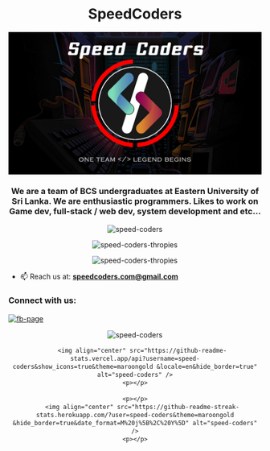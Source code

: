 <h1 align="center">SpeedCoders</h1>

<center><img align="center" src="banner.jpg" alt="banner" /></center>

<h3 align="center">
  We are a team of BCS undergraduates at Eastern University of Sri Lanka. 
  We are enthusiastic programmers. Likes to work on
  Game dev, full-stack / web dev, system development and etc...
</h3>

<p></p><p></p>
<div align="center">
  <img src="https://komarev.com/ghpvc/?username=speed-coders&style=for-the-badge&color=ff69b4" alt="speed-coders" />
</div>
<p></p><p></p>

<div align="center">
<img src="https://github-profile-trophy.vercel.app/?username=speed-coders&theme=juicyfresh&title=Commits,Followers,Repositories,Stars&margin-w=10&margin-h=10&no-bg=true&no-frame=true&column=4" alt="speed-coders-thropies" />
</div>
<p></p><p></p>
<div align="center">
<img src="https://github-profile-trophy.vercel.app/?username=speed-coders&theme=juicyfresh&title=Issues,PullRequest&margin-w=10&margin-h=10&no-bg=true&no-frame=true&column=2" alt="speed-coders-thropies" />
</div>

- 📫 Reach us at: **speedcoders.com@gmail.com**

<h3 align="left">Connect with us:</h3>
<p align="left">
<a href="https://fb.com/facebook.com/SpeedCoders" target="blank"><img align="center" src="https://raw.githubusercontent.com/rahuldkjain/github-profile-readme-generator/master/src/images/icons/Social/facebook.svg" alt="fb-page" height="30" width="40" /></a>
</p>


<div align="center">
	<p></p>
		<img align="center" src="https://github-readme-stats.vercel.app/api/top-langs?username=speed-coders&show_icons=true&theme=maroongold &locale=en&layout=compact&hide_border=true" alt="speed-coders" />    
	<p></p>

		<img align="center" src="https://github-readme-stats.vercel.app/api?username=speed-coders&show_icons=true&theme=maroongold &locale=en&hide_border=true" alt="speed-coders" />
	<p></p>

	<p></p>
		<img align="center" src="https://github-readme-streak-stats.herokuapp.com/?user=speed-coders&theme=maroongold &hide_border=true&date_format=M%20j%5B%2C%20Y%5D" alt="speed-coders" />
	<p></p>
</div>
